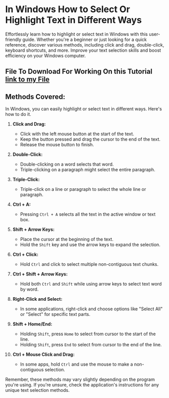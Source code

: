 # In Windows How to Select Or Highlight Text in Different Ways

Effortlessly learn how to highlight or select text in Windows with this user-friendly guide. Whether you're a beginner or just looking for a quick reference, discover various methods, including click and drag, double-click, keyboard shortcuts, and more. Improve your text selection skills and boost efficiency on your Windows computer. 

## File To Download For Working On this Tutorial [link to my File](ForSelectionAndShortcuts.txt)

## Methods Covered:

In Windows, you can easily highlight or select text in different ways. Here's how to do it.

1. **Click and Drag:**

   - Click with the left mouse button at the start of the text.
   - Keep the button pressed and drag the cursor to the end of the text.
   - Release the mouse button to finish.

2. **Double-Click:**

   - Double-clicking on a word selects that word.
   - Triple-clicking on a paragraph might select the entire paragraph.

3. **Triple-Click:**

   - Triple-click on a line or paragraph to select the whole line or paragraph.

4. **Ctrl + A:**

   - Pressing `Ctrl + A` selects all the text in the active window or text box.

5. **Shift + Arrow Keys:**

   - Place the cursor at the beginning of the text.
   - Hold the `Shift` key and use the arrow keys to expand the selection.

6. **Ctrl + Click:**

   - Hold `Ctrl` and click to select multiple non-contiguous text chunks.

7. **Ctrl + Shift + Arrow Keys:**

   - Hold both `Ctrl` and `Shift` while using arrow keys to select text word by word.

8. **Right-Click and Select:**

   - In some applications, right-click and choose options like "Select All" or "Select" for specific text parts.

9. **Shift + Home/End:**

   - Holding `Shift`, press `Home` to select from cursor to the start of the line.
   - Holding `Shift`, press `End` to select from cursor to the end of the line.

10. **Ctrl + Mouse Click and Drag:**
    - In some apps, hold `Ctrl` and use the mouse to make a non-contiguous selection.

Remember, these methods may vary slightly depending on the program you're using. If you're unsure, check the application's instructions for any unique text selection methods.
